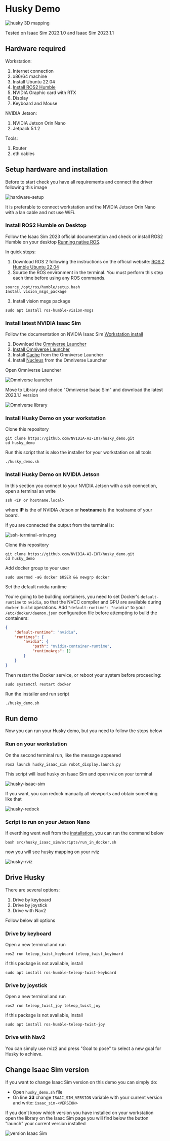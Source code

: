 # Husky Demo

![husky 3D mapping](.docs/husky-IsaacSIM-warehouse.png)

Tested on Isaac Sim 2023.1.0 and Isaac Sim 2023.1.1

## Hardware required

Workstation:

1. Internet connection
2. x86/64 machine
3. Install Ubuntu 22.04
4. [Install ROS2 Humble](#install-ros2-humble)
5. NVIDIA Graphic card with RTX
6. Display
7. Keyboard and Mouse

NVIDIA Jetson:

1. NVIDIA Jetson Orin Nano
2. Jetpack 5.1.2

Tools:

1. Router
2. eth cables

## Setup hardware and installation

Before to start check you have all requirements and connect the driver following this image

![hardware-setup](.docs/hardware-setup.drawio.png)

It is preferable to connect workstation and the NVIDIA Jetson Orin Nano with a lan cable and not use WiFi.

### Install ROS2 Humble on Desktop

Follow the Isaac Sim 2023 official documentation and check or install ROS2 Humble on your desktop [Running native ROS](https://docs.omniverse.nvidia.com/isaacsim/latest/installation/install_ros.html?highlight=native%20ros#running-native-ros).

In quick steps:

1. Download ROS 2 following the instructions on the official website: [ROS 2 Humble Ubuntu 22.04](https://docs.ros.org/en/humble/Installation/Ubuntu-Install-Debians.html)
2. Source the ROS environment in the terminal. You must perform this step each time before using any ROS commands.

```console
source /opt/ros/humble/setup.bash
Install vision_msgs_package
```

3. Install vision msgs package

```console
sudo apt install ros-humble-vision-msgs
```

### Install latest NVIDIA Isaac Sim

Follow the documentation on NVIDIA Isaac Sim [Workstation install](https://docs.omniverse.nvidia.com/isaacsim/latest/installation/index.html)

1. Download the [Omniverse Launcher](https://www.nvidia.com/en-us/omniverse/)
2. [Install Omniverse Launcher](https://docs.omniverse.nvidia.com/prod_launcher/prod_launcher/installing_launcher.html)
3. Install [Cache](https://docs.omniverse.nvidia.com/prod_nucleus/prod_utilities/cache/installation/workstation.html) from the Omniverse Launcher
4. Install [Nucleus](https://docs.omniverse.nvidia.com/prod_nucleus/prod_nucleus/workstation/installation.html) from the Omniverse Launcher

Open Omniverse Launcher

![Omniverse launcher](https://docs.omniverse.nvidia.com/isaacsim/latest/_images/isaac_main_launcher_exchange.png)

Move to Library and choice "Omniverse Isaac Sim" and download the latest 2023.1.1 version

![Omniverse library](https://docs.omniverse.nvidia.com/isaacsim/latest/_images/isaac_main_launcher_library.png)

### Install Husky Demo on your workstation

Clone this repository

```console
git clone https://github.com/NVIDIA-AI-IOT/husky_demo.git
cd husky_demo
```

Run this script that is also the installer for your workstation on all tools

```console
./husky_demo.sh
```

### Install Husky Demo on NVIDIA Jetson

In this section you connect to your NVIDIA Jetson with a ssh connection, open a terminal an write

```console
ssh <IP or hostname.local>
```

where **IP** is the of NVIDIA Jetson or **hostname** is the hostname of your board.

If you are connected the output from the terminal is:

![ssh-terminal-orin.png](.docs/ssh-terminal-orin.png)

Clone this repository

```console
git clone https://github.com/NVIDIA-AI-IOT/husky_demo.git
cd husky_demo
```

Add docker group to your user

```console
sudo usermod -aG docker $USER && newgrp docker
```

Set the default nvidia runtime

You're going to be building containers, you need to set Docker's `default-runtime` to `nvidia`, so that the NVCC compiler and GPU are available during `docker build` operations.  Add `"default-runtime": "nvidia"` to your `/etc/docker/daemon.json` configuration file before attempting to build the containers:

``` json
{
    "default-runtime": "nvidia",
    "runtimes": {
        "nvidia": {
            "path": "nvidia-container-runtime",
            "runtimeArgs": []
        }
    }
}
```

Then restart the Docker service, or reboot your system before proceeding:

```console
sudo systemctl restart docker
```

Run the installer and run script

```console
./husky_demo.sh
```

## Run demo

Now you can run your Husky demo, but you need to follow the steps below

### Run on your workstation

On the second terminal run, like the message appeared

```console
ros2 launch husky_isaac_sim robot_display.launch.py
```

This script will load husky on Isaac Sim and open rviz on your terminal

![husky-isaac-sim](.docs/husky-running.png)

If you want, you can redock manually all viewports and obtain something like that

![husky-redock](.docs/husky-redock-isaac-sim.png)

### Script to run on your Jetson Nano

If everthing went well from the [installation](#install-husky-demo-on-nvidia-jetson), you can run the command below

```console
bash src/husky_isaac_sim/scripts/run_in_docker.sh
```

now you will see husky mapping on your rviz

![husky-rviz](.docs/husky-rviz.png)

## Drive Husky

There are several options:

1. Drive by keyboard
2. Drive by joystick
3. Drive with Nav2

Follow below all options

### Drive by keyboard

Open a new terminal and run

```console
ros2 run teleop_twist_keyboard teleop_twist_keyboard
```

if this package is not available, install

```console
sudo apt install ros-humble-teleop-twist-keyboard
```

### Drive by joystick

Open a new terminal and run

```console
ros2 run teleop_twist_joy teleop_twist_joy
```

if this package is not available, install

```console
sudo apt install ros-humble-teleop-twist-joy
```

### Drive with Nav2

You can simply use rviz2 and press "Goal to pose" to select a new goal for Husky to achieve.

## Change Isaac Sim version

If you want to change Isaac Sim version on this demo you can simply do:

 * Open `husky_demo.sh` file
 * On line **33** change `ISAAC_SIM_VERSION` variable with your current version and write: `isaac_sim-<VERSION>`

If you don't know which version you have installed on your workstation open the library on the Isaac Sim page you will find below the button "launch" your current version installed

![version Isaac Sim](.docs/version_isaac_sim.jpeg)